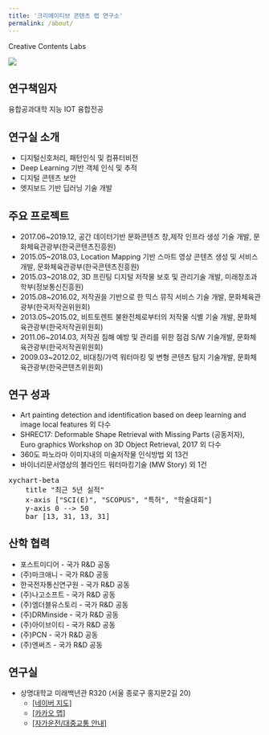 ```yaml
---
title: '크리에이티브 콘텐츠 랩 연구소'
permalink: /about/
---
```


Creative Contents Labs

![](/assets/img/banner.png)

## 연구책임자

융합공과대학 지능 IOT 융합전공

## 연구실 소개

* 디지털신호처리, 패턴인식 및 컴퓨터비전
* Deep Learning 기반 객체 인식 및 추적
* 디지털 콘텐츠 보안
* 엣지보드 기반 딥러닝 기술 개발

## 주요 프로젝트

- 2017.06~2019.12, 공간 데이터기반 문화콘텐츠 창,제작 인프라 생성 기술 개발, 문화체육관광부(한국콘텐츠진흥원)
- 2015.05~2018.03, Location Mapping 기반 스마트 영상 콘텐츠 생성 및 서비스 개발, 문화체육관광부(한국콘텐츠진흥원)
- 2015.03~2018.02, 3D 프린팅 디지털 저작물 보호 및 관리기술 개발, 미래창조과학부(정보통신진흥원)
- 2015.08~2016.02, 저작권을 기반으로 한 믹스 뮤직 서비스 기술 개발, 문화체육관광부(한국저작권위원회)
- 2013.05~2015.02, 비트토렌트 불완전체로부터의 저작물 식별 기술 개발, 문화체육관광부(한국저작권위원회)
- 2011.06~2014.03, 저작권 침해 예방 및 관리를 위한 점검 S/W 기술개발, 문화체육관광부(한국저작권위원회)
- 2009.03~2012.02, 비대칭/가역 워터마킹 및 변형 콘텐츠 탐지 기술개발, 문화체육관광부(한국콘텐츠위원회)

## 연구 성과

- Art painting detection and identification based on deep learning and image local features 외 다수
- SHREC17: Deformable Shape Retrieval with Missing Parts (공동저자), Euro graphics Workshop on 3D Object Retrieval, 2017 외 다수
- 360도 파노라마 이미지내의 미술저작물 인식방법 외 13건
- 바이너리문서영상의 블라인드 워터마킹기술 (MW Story) 외 1건

<pre class="mermaid">
xychart-beta
    title "최근 5년 실적"
    x-axis ["SCI(E)", "SCOPUS", "특허", "학술대회"]
    y-axis 0 --> 50
    bar [13, 31, 13, 31]
</pre>


## 산학 협력

- 포스트미디어 - 국가 R&D 공동
- (주)마크애니 - 국가 R&D 공동
- 한국전자통신연구원 - 국가 R&D 공동
- (주)나고소프트 - 국가 R&D 공동
- (주)엠더블유스토리 - 국가 R&D 공동
- (주)DRMinside - 국가 R&D 공동
- (주)아이브이티 - 국가 R&D 공동
- (주)PCN - 국가 R&D 공동
- (주)엔써즈 - 국가 R&D 공동

## 연구실

- 상명대학교 미래백년관 R320 (서울 종로구 홍지문2길 20)
    - [[네이버 지도]](https://naver.me/xB4KVamt)
    - [[카카오 맵]](https://place.map.kakao.com/26805885)
    - [[자가운전/대중교통 안내]](https://www.smu.ac.kr/kor/intro/road.do)
